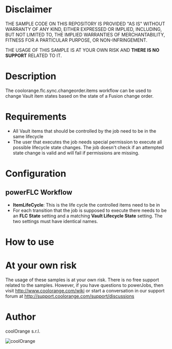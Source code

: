 # Disclaimer

THE SAMPLE CODE ON THIS REPOSITORY IS PROVIDED "AS IS" WITHOUT WARRANTY OF ANY KIND, EITHER EXPRESSED OR IMPLIED, INCLUDING, BUT NOT LIMITED TO, THE IMPLIED WARRANTIES OF MERCHANTABILITY, FITNESS FOR A PARTICULAR PURPOSE, OR NON-INFRINGEMENT.

THE USAGE OF THIS SAMPLE IS AT YOUR OWN RISK AND **THERE IS NO SUPPORT** RELATED TO IT.

# Description
The coolorange.flc.sync.changeorder.items workflow can be used to change Vault item states based on the state of a Fusion change order.

# Requirements
* All Vault items that should be controlled by the job need to be in the same lifecycle
* The user that executes the job needs special permission to execute all possible lifecycle state changes. The job doesn't check if an attempted state change is valid and will fail if permissions are missing.

# Configuration
## powerFLC Workflow
* **ItemLifeCycle**: This is the life cycle the controlled items need to be in
* For each transition that the job is supposed to execute there needs to be an **FLC State** setting and a matching **Vault Lifecycle State** setting. The two settings must have identical names.

# How to use


# At your own risk
The usage of these samples is at your own risk. There is no free support related to the samples. However, if you have questions to powerJobs, then visit http://www.coolorange.com/wiki or start a conversation in our support forum at http://support.coolorange.com/support/discussions

# Author
coolOrange s.r.l.

![coolOrange](https://i.ibb.co/NmnmjDT/Logo-CO-Full-colore-RGB-short-Payoff.png)
